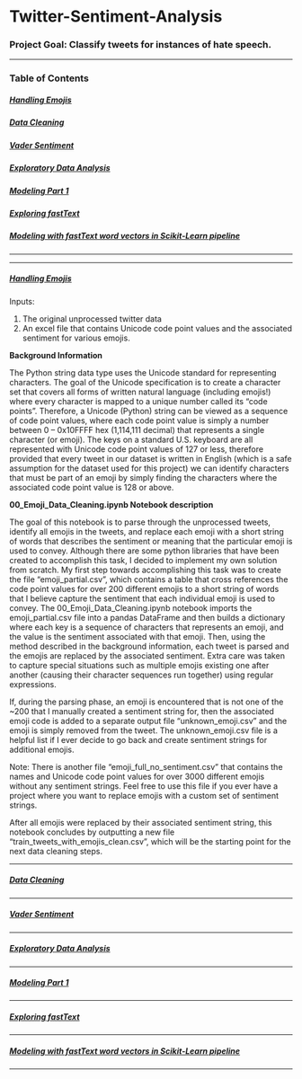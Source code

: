 # Twitter-Sentiment-Analysis

### Project Goal: Classify tweets for instances of hate speech. 

***

### Table of Contents

##### [Handling Emojis](#emoji-cleaning)

##### [Data Cleaning](#text-data-cleaning)

##### [Vader Sentiment](#vaderSentiment) 

##### [Exploratory Data Analysis](#exploratory-data-analysis) 

##### [Modeling Part 1](#modeling-part1) 

##### [Exploring fastText](#fastText) 

##### [Modeling with fastText word vectors in Scikit-Learn pipeline](#fastText-sklearn) 

***
***

##### [Handling Emojis](#emoji-cleaning)

Inputs:
1)	The original unprocessed twitter data
2)	 An excel file that contains Unicode code point values and the associated sentiment for various emojis.

**Background Information**

The Python string data type uses the Unicode standard for representing characters. The goal of the Unicode specification is to create a character set that covers all forms of written natural language (including emojis!) where every character is mapped to a unique number called its “code points”. Therefore, a Unicode (Python) string can be viewed as a sequence of code point values, where each code point value is simply a number between 0 – 0x10FFFF hex (1,114,111 decimal) that represents a single character (or emoji). The keys on a standard U.S. keyboard are all represented with Unicode code point values of 127 or less, therefore provided that every tweet in our dataset is written in English (which is a safe assumption for the dataset used for this project) we can identify characters that must be part of an emoji by simply finding the characters where the associated code point value is 128 or above. 

**00_Emoji_Data_Cleaning.ipynb Notebook description**

The goal of this notebook is to parse through the unprocessed tweets, identify all emojis in the tweets, and replace each emoji with a short string of words that describes the sentiment or meaning that the particular emoji is used to convey. Although there are some python libraries that have been created to accomplish this task, I decided to implement my own solution from scratch. My first step towards accomplishing this task was to create the file “emoji_partial.csv”, which contains a table that cross references the code point values for over 200 different emojis to a short string of words that I believe capture the sentiment that each individual emoji is used to convey. 
The 00_Emoji_Data_Cleaning.ipynb notebook imports the emoji_partial.csv file into a pandas DataFrame and then builds a dictionary where each key is a sequence of characters that represents an emoji, and the value is the sentiment associated with that emoji. Then, using the method described in the background information, each tweet is parsed and the emojis are replaced by the associated sentiment. Extra care was taken to capture special situations such as multiple emojis existing one after another (causing their character sequences run together) using regular expressions.

If, during the parsing phase, an emoji is encountered that is not one of the ~200 that I manually created a sentiment string for, then the associated emoji code is added to a separate output file “unknown_emoji.csv” and the emoji is simply removed from the tweet. The unknown_emoji.csv file is a helpful list if I ever decide to go back and create sentiment strings for additional emojis. 

Note: There is another file “emoji_full_no_sentiment.csv” that contains the names and Unicode code point values for over 3000 different emojis without any sentiment strings. Feel free to use this file if you ever have a project where you want to replace emojis with a custom set of sentiment strings. 

After all emojis were replaced by their associated sentiment string, this notebook concludes by outputting a new file “train_tweets_with_emojis_clean.csv”, which will be the starting point for the next data cleaning steps. 


***

##### [Data Cleaning](#text-data-cleaning)

***

##### [Vader Sentiment](#vaderSentiment) 

***

##### [Exploratory Data Analysis](#exploratory-data-analysis) 

***

##### [Modeling Part 1](#modeling-part1) 

***

##### [Exploring fastText](#fastText)

***

##### [Modeling with fastText word vectors in Scikit-Learn pipeline](#fastText-sklearn) 

***
